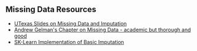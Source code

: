 ## Missing Data Resources
- [UTexas Slides on Missing Data and Imputation](https://liberalarts.utexas.edu/prc/_files/cs/Missing-Data.pdf)
- [Andrew Gelman's Chapter on Missing Data - academic but thorough and good](http://www.stat.columbia.edu/~gelman/arm/missing.pdf)
- [SK-Learn Implementation of Basic Imputation](http://scikit-learn.org/stable/auto_examples/missing_values.html#sphx-glr-auto-examples-missing-values-py)